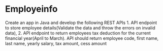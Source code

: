 # Employeinfo
Create an app in Java and develop the following REST APIs  1. API endpoint to store employee details(Validate the data and throw the errors on invalid data), 2. API endpoint to return employees tax deduction for the current financial year(April to March). API should return employee code, first name, last name, yearly salary, tax amount, cess amount
